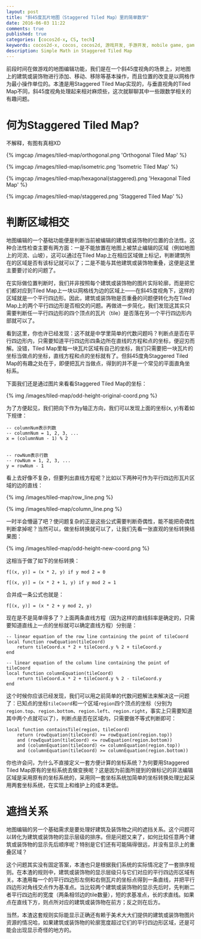 ```yaml
---
layout: post
title: "斜45度瓦片地图（Staggered Tiled Map）里的简单数学"
date: 2016-06-03 11:22
comments: true
published: true
categories: [cocos2d-x, CS, tech]
keywords: cocos2d-x, cocos, cocos2d, 游戏开发, 手游开发, mobile game, game devolopment, tile, tiled, tiled map, 瓦片地图, staggered tiled map
description: Simple Math in Staggered Tiled Map
---
```


前段时间在做游戏的地图编辑功能，我们是在一个斜45度视角的场景上，对地图上的建筑或装饰物进行添加、移动、移除等基本操作，而且位置的改变是以网格作为最小操作单位的。本渣是用Staggered Tiled Map实现的，与垂直视角的Tiled Map不同，斜45度视角处理起来相对麻烦些，这次就聊聊其中一些跟数学相关的有趣问题。

<!-- more -->

# 何为Staggered Tiled Map? #

不解释，有图有真相XD

{% imgcap /images/tiled-map/orthogonal.png 'Orthogonal Tiled Map' %}

{% imgcap /images/tiled-map/isometric.png 'Isometric Tiled Map' %}

{% imgcap /images/tiled-map/hexagonal(staggered).png 'Hexagonal Tiled Map' %}

{% imgcap /images/tiled-map/staggered.png 'Staggered Tiled Map' %}

# 判断区域相交 #

地图编辑的一个基础功能便是判断当前被编辑的建筑或装饰物的位置的合法性。这种合法性检查主要有两方面：一是不能放置在地图上被禁止编辑的区域（例如地图上的河流、山坡），这可以通过在Tiled Map上在相应区域做上标记，判断建筑所在的区域是否有该标记就可以了；二是不能与其他建筑或装饰物重叠，这便是这里主要要讨论的问题了。

在实际做位置判断时，我们并非按照每个建筑或装饰物的图片实际轮廓，而是把它们都对应到Tiled Map上一块以网格线为边的区域上——在斜45度视角下，这样的区域就是一个平行四边形。因此，建筑或装饰物是否重叠的问题便转化为在Tiled Map上的两个平行四边形是否相交的问题。再做进一步简化，我们发现这其实只需要判断任一平行四边形的四个顶点的瓦片（tile）是否落在另一个平行四边形内部就可以了。

看到这里，你也许已经发现：这不就是中学里简单的代数问题吗？判断点是否在平行四边形内，只需要知道平行四边形四条边所在直线的方程和点的坐标，便迎刃而解。没错，Tiled Map里每一块瓦片区域有自己的坐标，我们只需要把一块瓦片的坐标当做点的坐标，直线方程和点的坐标就有了。但斜45度角Staggered Tiled Map的有趣之处在于，即便把瓦片当做点，得到的并不是一个常见的平面直角坐标系。

下面我们还是通过图片来看看Staggered Tiled Map的坐标：

{% img /images/tiled-map/odd-height-original-coord.png %}

为了方便起见，我们把向下作为y轴正方向，我们可以发现上面的坐标(x, y)有着如下规律：

```
-- columnNum表示列数
-- columnNum = 1, 2, 3, ...
x = (columnNum - 1) % 2


-- rowNum表示行数
-- rowNum = 1, 2, 3, ...
y = rowNum - 1
```

看上去好像不复杂，但要列出直线方程呢？比如以下两种可作为平行四边形瓦片区域的边的直线：

{% img /images/tiled-map/row_line.png %}

{% img /images/tiled-map/column_line.png %}

一时半会懵逼了吧？使问题复杂的正是这些公式需要判断奇偶性，能不能把奇偶性判断拿掉呢？当然可以，做坐标转换就可以了，让我们先看一张直观的坐标转换结果图：

{% img /images/tiled-map/odd-height-new-coord.png %}

这相当于做了如下的坐标转换：

```
f[(x, y)] = (x * 2, y) if y mod 2 = 0

f[(x, y)] = (x * 2 + 1, y) if y mod 2 = 1
```

合并成一条公式也就是：

```
f[(x, y)] = (x * 2 + y mod 2, y)
```

现在是不是简单得多了？上面两条直线方程（因为这样的直线斜率是确定的，只需要知道直线上一点的坐标就可以确定直线方程）分别是：

```
-- linear equation of the row line containing the point of tileCoord
local function rowEquation(tileCoord)
    return tileCoord.x * 2 + tileCoord.y % 2 + tileCoord.y
end
```

```
-- linear equation of the column line containing the point of tileCoord
local function columnEquation(tileCoord)
    return tileCoord.x * 2 + tileCoord.y % 2 - tileCoord.y
end
```

这个时候你应该已经发现，我们可以用之前简单的代数问题解法来解决这一问题了：已知点的坐标`tileCoord`和一个区域`region`四个顶点的坐标（分别为`region.top`、`region.bottom`、`region.left`、`region.right`，事实上只需要知道其中两个点就可以了），判断点是否在区域内，只需要做不等式判断即可：

```
local function containsTile(region, tileCoord)
    return (rowEquation(tileCoord) >= rowEquation(region.top))
    and (rowEquation(tileCoord) <= rowEquation(region.bottom))
    and (columnEquation(tileCoord) <= columnEquation(region.top))
    and (columnEquation(tileCoord) >= columnEquation(region.bottom))
```

你也许会问，为什么不直接定义一套方便计算的坐标系统？为何要用Staggered Tiled Map原有的坐标系统去做变换呢？这是因为前面所提到的做标记的非法编辑区域是采用原有的坐标系统的，采用同一套坐标系统加简单的坐标转换处理比起采用两套坐标系统，在实现上和维护上的成本更低。

# 遮挡关系 #

地图编辑的另一个基础需求是要处理好建筑及装饰物之间的遮挡关系。这个问题可以转化为建筑或装饰物的显示层级的排序。但是问题又来了，如何比较任意两个建筑或装饰物的显示先后顺序呢？特别是它们还有可能隔得很远，并没有显示上的重叠区域？

这个问题其实没有固定答案，本渣也只是根据我们系统的实际情况定了一套排序规则。在本渣的规则中，建筑或装饰物的显示层级只与它们对应的平行四边形区域有关。本渣用每一个的平行四边形左侧和右侧瓦片的坐标点得到一条直线，并把平行四边形对角线交点作为基准点。当比较两个建筑或装饰物的显示先后时，先判断二者平行四边形的宽度（两条相邻边的tile数量），短的求基准点，长的求直线。如果点在直线下方，则点所对应的建筑或装饰物在前方；反之则在后方。

当然，本渣这套规则实际能显示正确还有赖于美术大大们提供的建筑或装饰物图片资源的情况哈，如果建筑或装饰物的轮廓宽度超过它们的平行四边形区域，还是可能会出现显示奇怪的地方的。
